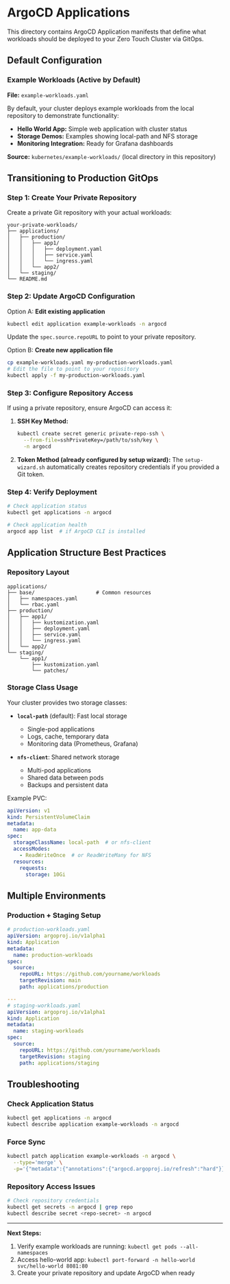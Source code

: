 # ArgoCD Applications

This directory contains ArgoCD Application manifests that define what workloads should be deployed to your Zero Touch Cluster via GitOps.

## Default Configuration

### Example Workloads (Active by Default)
**File:** `example-workloads.yaml`

By default, your cluster deploys example workloads from the local repository to demonstrate functionality:

- **Hello World App:** Simple web application with cluster status
- **Storage Demos:** Examples showing local-path and NFS storage
- **Monitoring Integration:** Ready for Grafana dashboards

**Source:** `kubernetes/example-workloads/` (local directory in this repository)

## Transitioning to Production GitOps

### Step 1: Create Your Private Repository
Create a private Git repository with your actual workloads:

```
your-private-workloads/
├── applications/
│   ├── production/
│   │   ├── app1/
│   │   │   ├── deployment.yaml
│   │   │   ├── service.yaml
│   │   │   └── ingress.yaml
│   │   └── app2/
│   └── staging/
└── README.md
```

### Step 2: Update ArgoCD Configuration

Option A: **Edit existing application**
```bash
kubectl edit application example-workloads -n argocd
```
Update the `spec.source.repoURL` to point to your private repository.

Option B: **Create new application file**
```bash
cp example-workloads.yaml my-production-workloads.yaml
# Edit the file to point to your repository
kubectl apply -f my-production-workloads.yaml
```

### Step 3: Configure Repository Access

If using a private repository, ensure ArgoCD can access it:

1. **SSH Key Method:**
   ```bash
   kubectl create secret generic private-repo-ssh \
     --from-file=sshPrivateKey=/path/to/ssh/key \
     -n argocd
   ```

2. **Token Method (already configured by setup wizard):**
   The `setup-wizard.sh` automatically creates repository credentials if you provided a Git token.

### Step 4: Verify Deployment
```bash
# Check application status
kubectl get applications -n argocd

# Check application health
argocd app list  # if ArgoCD CLI is installed
```

## Application Structure Best Practices

### Repository Layout
```
applications/
├── base/                    # Common resources
│   ├── namespaces.yaml
│   └── rbac.yaml
├── production/
│   ├── app1/
│   │   ├── kustomization.yaml
│   │   ├── deployment.yaml
│   │   ├── service.yaml
│   │   └── ingress.yaml
│   └── app2/
└── staging/
    └── app1/
        ├── kustomization.yaml
        └── patches/
```

### Storage Class Usage
Your cluster provides two storage classes:

- **`local-path`** (default): Fast local storage
  - Single-pod applications
  - Logs, cache, temporary data
  - Monitoring data (Prometheus, Grafana)

- **`nfs-client`**: Shared network storage  
  - Multi-pod applications
  - Shared data between pods
  - Backups and persistent data

Example PVC:
```yaml
apiVersion: v1
kind: PersistentVolumeClaim
metadata:
  name: app-data
spec:
  storageClassName: local-path  # or nfs-client
  accessModes:
    - ReadWriteOnce  # or ReadWriteMany for NFS
  resources:
    requests:
      storage: 10Gi
```

## Multiple Environments

### Production + Staging Setup
```yaml
# production-workloads.yaml
apiVersion: argoproj.io/v1alpha1
kind: Application
metadata:
  name: production-workloads
spec:
  source:
    repoURL: https://github.com/yourname/workloads
    targetRevision: main
    path: applications/production

---
# staging-workloads.yaml  
apiVersion: argoproj.io/v1alpha1
kind: Application
metadata:
  name: staging-workloads
spec:
  source:
    repoURL: https://github.com/yourname/workloads
    targetRevision: staging
    path: applications/staging
```

## Troubleshooting

### Check Application Status
```bash
kubectl get applications -n argocd
kubectl describe application example-workloads -n argocd
```

### Force Sync
```bash
kubectl patch application example-workloads -n argocd \
  --type='merge' \
  -p='{"metadata":{"annotations":{"argocd.argoproj.io/refresh":"hard"}}}'
```

### Repository Access Issues
```bash
# Check repository credentials
kubectl get secrets -n argocd | grep repo
kubectl describe secret <repo-secret> -n argocd
```

---

**Next Steps:**
1. Verify example workloads are running: `kubectl get pods --all-namespaces`
2. Access hello-world app: `kubectl port-forward -n hello-world svc/hello-world 8081:80`
3. Create your private repository and update ArgoCD when ready